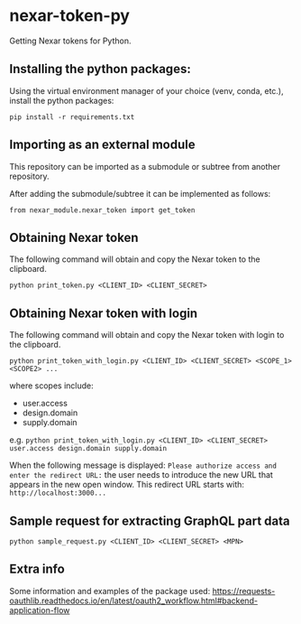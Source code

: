 # nexar-token-py
Getting Nexar tokens for Python.


## Installing the python packages:
Using the virtual environment manager of your choice (venv, conda, etc.), install the python packages:

`pip install -r requirements.txt`


## Importing as an external module
This repository can be imported as a submodule or subtree from another repository.

After adding the submodule/subtree it can be implemented as follows:

`from nexar_module.nexar_token import get_token`

## Obtaining Nexar token
The following command will obtain and copy the Nexar token to the clipboard.

`python print_token.py <CLIENT_ID> <CLIENT_SECRET>`

## Obtaining Nexar token with login
The following command will obtain and copy the Nexar token with login to the clipboard.

`python print_token_with_login.py <CLIENT_ID> <CLIENT_SECRET> <SCOPE_1> <SCOPE2> ...`

where scopes include:
- user.access
- design.domain
- supply.domain

e.g. `python print_token_with_login.py <CLIENT_ID> <CLIENT_SECRET> user.access design.domain supply.domain`

When the following message is displayed: `Please authorize access and enter the redirect URL:`
the user needs to introduce the new URL that appears in the new open window.
This redirect URL starts with: `http://localhost:3000...`

## Sample request for extracting GraphQL part data
`python sample_request.py <CLIENT_ID> <CLIENT_SECRET> <MPN>`


## Extra info
Some information and examples of the package used:
https://requests-oauthlib.readthedocs.io/en/latest/oauth2_workflow.html#backend-application-flow

